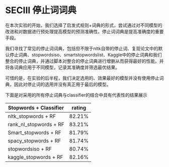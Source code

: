 # SECIII 停止词词典

在本次实验的开始，我们选择了启发式规则+词典的形式，尝试通过对不同模型的改进和对数据进行预处理提高模型的预测准确性。停止词词典是提高准确度的重要手段。

我们寻找了常见的停止词词典，包括但不限于nltk自带的停止词、复现论文中的默认停止词典、stopwordsiso、smartstopwordslist、Kaggle中的停止词典和我们整合的停止词典，并通过脚本对整合的停止词典进行增删从而获得最好的性能。并将各词典应用于不同模型，记录其准确度并筛选最优结果。

可惜的是，在实验的后半程，我们决定选用的、效果最好的模型并没有使用停止词典，因此对停止词的选用并没有真正用于最后的模型。

下面是对采用的所有停止词典与classifier的结合中具有代表性的结果展示

| Stopwords + Classifier | rating |
| ---------------------- | ------ |
| nltk_stopwords + RF    | 82.21% |
| rank_nl_stopwords + RF | 83.21% |
| Smart_stopwords + RF   | 81.79% |
| spacy_stopwords + RF   | 81.74% |
| stopwordsiso + RF      | 80.74% |
| kaggle_stopwords + RF  | 82.16% |

